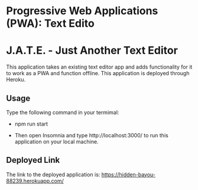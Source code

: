 # Progressive Web Applications (PWA): Text Edito
# J.A.T.E. - Just Another Text Editor

This application takes an existing text editor app and adds functionality for it to work as a PWA and function offline. This application is deployed through Heroku.
## Usage
Type the following command in your termimal:

  - npm run start

- Then open Insomnia and type http://localhost:3000/ to run this application on your local machine.

## Deployed Link
The link to the deployed application is: https://hidden-bayou-88239.herokuapp.com/